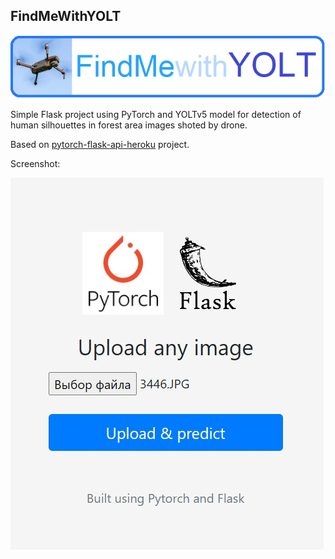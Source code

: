 ## FindMeWithYOLT

![logo](https://github.com/miksadikov/find_me_with_yolt/raw/master/img/find-me-with-YOLT.png)

Simple Flask project using PyTorch and YOLTv5 model for detection of human silhouettes in forest area images shoted by drone.  

Based on [pytorch-flask-api-heroku](https://github.com/avinassh/pytorch-flask-api-heroku) project.  

Screenshot:  

![flask app](https://github.com/miksadikov/find_me_with_yolt/raw/master/img/flask.jpg)


